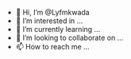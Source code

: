 - 👋 Hi, I’m @Lyfmkwada
- 👀 I’m interested in ...
- 🌱 I’m currently learning ...
- 💞️ I’m looking to collaborate on ...
- 📫 How to reach me ...

<!---
Lyfmkwada/Lyfmkwada is a ✨ special ✨ repository because its `README.md` (this file) appears on your GitHub profile.
You can click the Preview link to take a look at your changes.
--->
